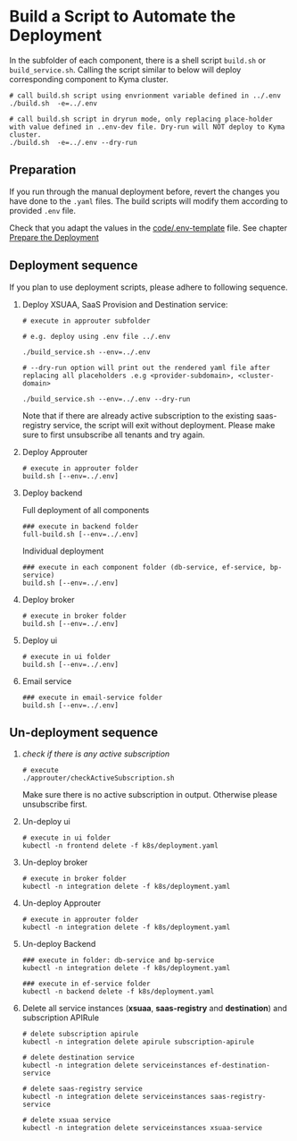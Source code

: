 # Build a Script to Automate the Deployment

In the subfolder of each component, there is a shell script `build.sh` or `build_service.sh`.  Calling the script similar to below will deploy corresponding component to Kyma cluster.

```shell
# call build.sh script using envrionment variable defined in ../.env
./build.sh  -e=../.env

# call build.sh script in dryrun mode, only replacing place-holder with value defined in ..env-dev file. Dry-run will NOT deploy to Kyma cluster.
./build.sh  -e=../.env --dry-run
```

## Preparation 
If you run through the manual deployment before, revert the changes you have done to the ``.yaml`` files. The build scripts will modify them according to provided ``.env`` file.

Check that you adapt the values in the [code/.env-template](/code/.env-template) file. See chapter [Prepare the Deployment](/documentation/prepare-deployment/README.md)

## Deployment sequence

If you plan to use deployment scripts, please adhere to following sequence.

1. Deploy XSUAA, SaaS Provision and Destination service:

   ```shell
   # execute in approuter subfolder
   
   # e.g. deploy using .env file ../.env
   
   ./build_service.sh --env=../.env
   
   # --dry-run option will print out the rendered yaml file after replacing all placeholders .e.g <provider-subdomain>, <cluster-domain>
   
   ./build_service.sh --env=../.env --dry-run
   ```
   Note that if there are already active subscription to the existing saas-registry service, the script will exit without deployment. Please make sure to first unsubscribe all tenants and try again.


2. Deploy Approuter

   ```shell
   # execute in approuter folder
   build.sh [--env=../.env]
   ```

3. Deploy backend

   Full deployment of all components
   ```shell
   ### execute in backend folder
   full-build.sh [--env=../.env]
   ```
   Individual deployment
   ```shell
   ### execute in each component folder (db-service, ef-service, bp-service)
   build.sh [--env=../.env]
   ```

4. Deploy broker 

   ```shell
   # execute in broker folder
   build.sh [--env=../.env]
   ```

5. Deploy ui

   ```shell
   # execute in ui folder
   build.sh [--env=../.env]
   ```

6. Email service

   ```shell
   ### execute in email-service folder
   build.sh [--env=../.env]
   ```


## Un-deployment sequence

1. *check if there is any active subscription*
   ```shell
   # execute 
   ./approuter/checkActiveSubscription.sh
   ```
   Make sure there is no active subscription in output. Otherwise please unsubscribe first.

2. Un-deploy ui

   ```shell
   # execute in ui folder
   kubectl -n frontend delete -f k8s/deployment.yaml
   ```

3. Un-deploy broker

   ```shell
   # execute in broker folder
   kubectl -n integration delete -f k8s/deployment.yaml
   ```

4. Un-deploy Approuter

   ```shell
   # execute in approuter folder
   kubectl -n integration delete -f k8s/deployment.yaml
   ```

5. Un-deploy Backend
   ```shell
   ### execute in folder: db-service and bp-service
   kubectl -n integration delete -f k8s/deployment.yaml
   
   ### execute in ef-service folder
   kubectl -n backend delete -f k8s/deployment.yaml
   
   ```

6. Delete all service instances (**xsuaa**, **saas-registry** and **destination**) and subscription APIRule


   ```shell
   # delete subscription apirule
   kubectl -n integration delete apirule subscription-apirule
   
   # delete destination service
   kubectl -n integration delete serviceinstances ef-destination-service
   
   # delete saas-registry service
   kubectl -n integration delete serviceinstances saas-registry-service
   
   # delete xsuaa service
   kubectl -n integration delete serviceinstances xsuaa-service
   ```